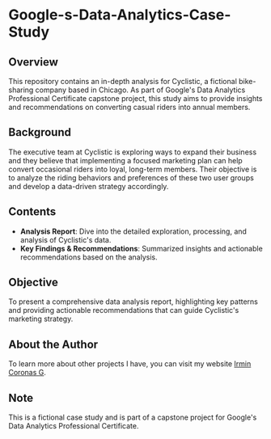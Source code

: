 # Google-s-Data-Analytics-Case-Study
## Overview

This repository contains an in-depth analysis for Cyclistic, a fictional bike-sharing company based in Chicago. As part of Google's Data Analytics Professional Certificate capstone project, this study aims to provide insights and recommendations on converting casual riders into annual members.

## Background

The executive team at Cyclistic is exploring ways to expand their business and they believe that implementing a focused marketing plan can help convert occasional riders into loyal, long-term members. Their objective is to analyze the riding behaviors and preferences of these two user groups and develop a data-driven strategy accordingly.

## Contents

- **Analysis Report**: Dive into the detailed exploration, processing, and analysis of Cyclistic's data.
- **Key Findings & Recommendations**: Summarized insights and actionable recommendations based on the analysis.

## Objective

To present a comprehensive data analysis report, highlighting key patterns and providing actionable recommendations that can guide Cyclistic's marketing strategy.

## About the Author

To learn more about other projects I have, you can visit my website [Irmin Coronas G](https://irmincoronasg.com/).


## Note

This is a fictional case study and is part of a capstone project for Google's Data Analytics Professional Certificate.
